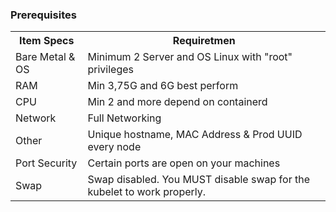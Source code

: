 
### Prerequisites
<table>
  <tr><th>Item Specs</th><th>Requiretmen</th></tr>
  <tr><td>Bare Metal & OS</td><td>Minimum 2 Server and OS Linux with "root" privileges</td></tr>
  <tr><td>RAM</td><td>Min 3,75G and 6G best perform</td></tr>
  <tr><td>CPU</td><td>Min 2 and more depend on containerd</td></tr>
  <tr><td>Network</td><td>Full Networking</td></tr>
  <tr><td>Other</td><td>Unique hostname, MAC Address & Prod UUID every node</td></tr>
  <tr><td>Port Security</td><td>Certain ports are open on your machines</td></tr>
  <tr><td>Swap</td><td>Swap disabled. You MUST disable swap for the kubelet to work properly.</td></tr>
</table>
